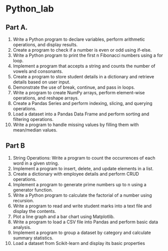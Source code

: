 # Python_lab

## Part A.
1. Write a Python program to declare variables, perform arithmetic operations, and
display results.
2. Create a program to check if a number is even or odd using if-else.
3. Write a Python program to print the first n Fibonacci numbers using a for loop.
4. Implement a program that accepts a string and counts the number of vowels and
consonants.
5. Create a program to store student details in a dictionary and retrieve details based on
user input.
6. Demonstrate the use of break, continue, and pass in loops.
7. Write a program to create NumPy arrays, perform element-wise operations, and
reshape arrays.
8. Create a Pandas Series and perform indexing, slicing, and querying operations.
9. Load a dataset into a Pandas Data Frame and perform sorting and filtering operations.
10. Write a program to handle missing values by filling them with mean/median values. 

## Part B
1. String Operations: Write a program to count the occurrences of each word in a given
string.
2. Implement a program to insert, delete, and update elements in a list.
3. Create a dictionary with employee details and perform CRUD operations.
4. Implement a program to generate prime numbers up to n using a generator function.
5. Write a Python program to calculate the factorial of a number using recursion.
6. Write a program to read and write student marks into a text file and display the
contents.
7. Plot a line graph and a bar chart using Matplotlib.
8. Write a program to load a CSV file into Pandas and perform basic data analysis.
9. Implement a program to group a dataset by category and calculate summary statistics.
10. Load a dataset from Scikit-learn and display its basic properties